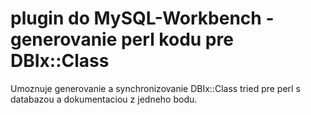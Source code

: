 # plugin do MySQL-Workbench - generovanie perl kodu pre DBIx::Class

Umoznuje generovanie a synchronizovanie DBIx::Class tried pre perl s databazou a dokumentaciou z jedneho bodu.
